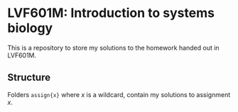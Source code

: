 # LVF601M: Introduction to systems biology
This is a repository to store my solutions to the homework handed out in LVF601M.

## Structure
Folders `assign{x}` where _x_ is a wildcard, contain my solutions to assignment _x_.
